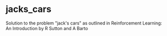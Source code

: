# jacks_cars
Solution to the problem "jack's cars" as outlined in Reinforcement Learning: An Introduction by R Sutton and A Barto
